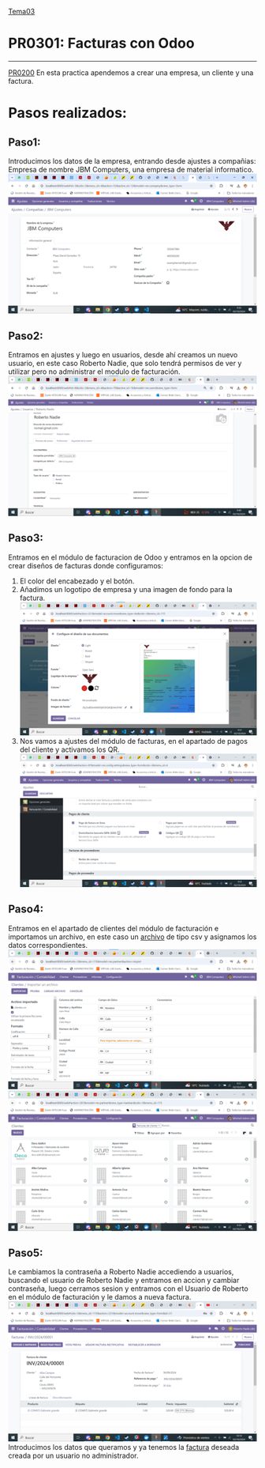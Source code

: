 [Tema03](../index.md)

# PR0301: Facturas con Odoo

--- 
[PR0200](https://vgonzalez165.github.io/apuntes_sge/ut02_instalacion/practicas/pr0200.html)
En esta practica apendemos a crear una empresa, un cliente y una factura.

# Pasos realizados:

## Paso1:
Introducimos los datos de la empresa, entrando desde ajustes a compañias: Empresa de nombre JBM Computers, una empresa de material informatico.
![paso1](./paso1.png)

## Paso2:
Entramos en ajustes y luego en usuarios, desde ahí creamos un nuevo usuario, en este caso Roberto Nadie, que solo tendrá permisos de ver y utilizar pero no administrar el modulo de facturación.
![paso2](./paso2.png)

## Paso3:
Entramos en el módulo de facturacion de Odoo y entramos en la opcion de crear diseños de facturas donde configuramos:
1. El color del encabezado y el botón.
2. Añadimos un logotipo de empresa y una imagen de fondo para la factura.
![paso3.1](./paso3.1.png)
3. Nos vamos a ajustes del módulo de facturas, en el apartado de pagos del cliente y activamos los QR.
![paso3.2](./paso3.2.png)

## Paso4:
Entramos en el apartado de clientes del módulo de facturación e importamos un archivo, en este caso un [archivo](./clientes.csv) de tipo csv y asignamos los datos correspondientes.
![paso4.1](./paso4.1.png)
![paso4.2](./paso4.2.png)

## Paso5:
Le cambiamos la contraseña a Roberto Nadie accediendo a usuarios, buscando el usuario de Roberto Nadie y entramos en accion y cambiar contraseña, luego cerramos sesion y entramos con el Usuario de Roberto en el módulo de facturación y le damos a nueva factura.
![paso5](./paso5.png)
Introducimos los datos que queramos y ya tenemos la [factura](./factura.pdf) deseada creada por un usuario no administrador.
